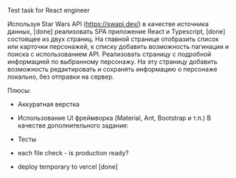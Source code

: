 Test task for React engineer 
 
Используя Star Wars API (https://swapi.dev/) 
в качестве источника данных, [done]
реализовать SPA приложение React и Typescript, [done]
состоящее из двух страниц. 
На главной странице отобразить список или карточки персонажей, 
к списку добавить возможность пагинации и поиска с использованием API. 
Реализовать страницу с подробной информацией по выбранному персонажу. 
На эту страницу добавить возможность редактировать 
и сохранять информацию о персонаже локально, 
без отправки на сервер. 
 
Плюсы: 
+ Аккуратная верстка 
+ Использование UI фреймворка (Material, Ant, Bootstrap и т.п.) 
В качестве дополнительного задания: 
+ Тесты

+ each file check - is production ready?
+ deploy temporary to vercel [done]